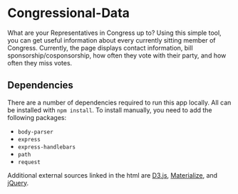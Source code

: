 # Congressional-Data
What are your Representatives in Congress up to? Using this simple tool, you can get useful information about every currently sitting member of Congress. Currently, the page displays contact information, bill sponsorship/cosponsorship, how often they vote with their party, and how often they miss votes.

## Dependencies
There are a number of dependencies required to run this app locally. All can be installed with ```npm install```. To install manually, you need to add the following packages:
* ```body-parser```
* ```express```
* ```express-handlebars```
* ```path```
* ```request```

Additional external sources linked in the html are [D3.js](https://d3js.org/), [Materialize](http://materializecss.com/), and [jQuery](https://code.jquery.com/).
